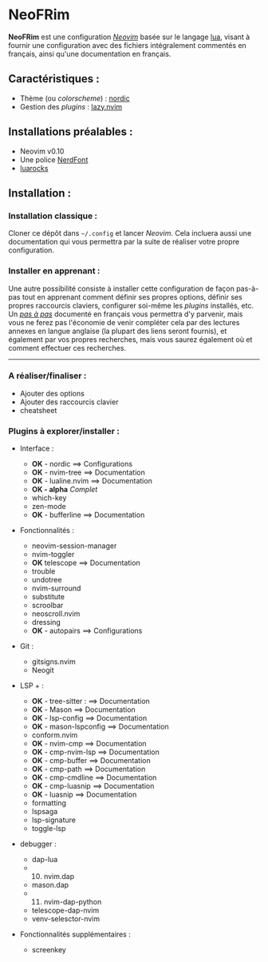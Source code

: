 # NeoFRim
**NeoFRim** est une configuration [*Neovim*](https://neovim.io/) basée sur le langage [lua](https://www.lua.org/), visant à fournir une configuration avec des fichiers intégralement commentés en français, ainsi qu'une documentation en français.

## Caractéristiques :
- Thème (ou *colorscheme*) : [nordic](https://github.com/AlexvZyl/nordic.nvim)
- Gestion des *plugins* : [lazy.nvim](https://github.com/folke/lazy.nvim)

## Installations préalables :
- Neovim v0.10
- Une police [NerdFont](https://www.nerdfonts.com/)
- [luarocks](https://github.com/luarocks/luarocks)

## Installation :

### Installation classique :
Cloner ce dépôt dans `~/.config` et lancer *Neovim*. Cela incluera aussi une documentation qui vous permettra par la suite de réaliser votre propre configuration.

### Installer en apprenant :
Une autre possibilité consiste à installer cette configuration de façon pas-à-pas tout en apprenant comment définir ses propres options, définir ses propres raccourcis claviers, configurer soi-même les *plugins* installés, etc. Un [*pas à pas*](https://github.com/Krystof2so/frenchy_neovim/blob/main/docs/learn_install/pas_a_pas.md) documenté en français vous permettra d'y parvenir, mais vous ne ferez pas l'économie de venir compléter cela par des lectures annexes en langue anglaise (la plupart des liens seront fournis), et également par vos propres recherches, mais vous saurez également où et comment effectuer ces recherches.


--- 

### A réaliser/finaliser :

- Ajouter des options
- Ajouter des raccourcis clavier
- cheatsheet

### Plugins à explorer/installer :

- Interface :
    - **OK** - nordic  ==> Configurations
    - **OK** - nvim-tree ==> Documentation
    - **OK** - lualine.nvim ==> Documentation 
    - **OK - alpha** *Complet*
    - which-key
    - zen-mode
    - **OK** - bufferline ==> Documentation

- Fonctionnalités :
    - neovim-session-manager
    - nvim-toggler
    - **OK** telescope ==> Documentation
    - trouble
    - undotree
    - nvim-surround
    - substitute
    - scroolbar
    - neoscroll.nvim
    - dressing
    - **OK** - autopairs ==> Configurations

- Git :
    - gitsigns.nvim
    - Neogit

- LSP + :
    - **OK** - tree-sitter : ==> Documentation
    - **OK** - Mason ==> Documentation
    - **OK** - lsp-config ==> Documentation
    - **OK** - mason-lspconfig ==> Documentation
    - conform.nvim
    - **OK** - nvim-cmp ==> Documentation
    - **OK** - cmp-nvim-lsp ==> Documentation
    - **OK** - cmp-buffer ==> Documentation
    - **OK** - cmp-path ==> Documentation
    - **OK** - cmp-cmdline ==> Documentation
    - **OK** - cmp-luasnip ==> Documentation
    - **OK** - luasnip ==> Documentation
    - formatting
    - lspsaga
    - lsp-signature
    - toggle-lsp

- debugger :
    - dap-lua
    - 10. nvim.dap
    - mason.dap
    - 11. nvim-dap-python
    - telescope-dap-nvim
    - venv-selesctor-nvim

- Fonctionnalités supplémentaires :
    - screenkey 
